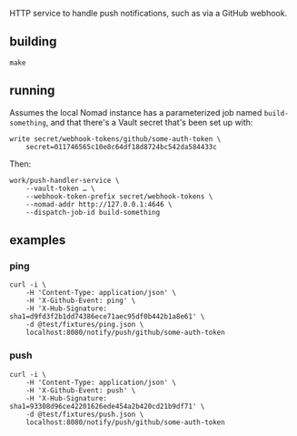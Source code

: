 HTTP service to handle push notifications, such as via a GitHub webhook.

## building

    make

## running

Assumes the local Nomad instance has a parameterized job named `build-something`, and that there's a Vault secret that's been set up with:

    write secret/webhook-tokens/github/some-auth-token \
        secret=011746565c10e8c64df18d8724bc542da584433c

Then:

    work/push-handler-service \
        --vault-token … \
        --webhook-token-prefix secret/webhook-tokens \
        --nomad-addr http://127.0.0.1:4646 \
        --dispatch-job-id build-something

## examples

### ping

    curl -i \
        -H 'Content-Type: application/json' \
        -H 'X-Github-Event: ping' \
        -H 'X-Hub-Signature: sha1=d9fd3f2b1dd74386ece71aec95df0b442b1a8e61' \
        -d @test/fixtures/ping.json \
        localhost:8080/notify/push/github/some-auth-token

### push

    curl -i \
        -H 'Content-Type: application/json' \
        -H 'X-Github-Event: push' \
        -H 'X-Hub-Signature: sha1=93308d96ce42201626ede454a2b420cd21b9df71' \
        -d @test/fixtures/push.json \
        localhost:8080/notify/push/github/some-auth-token
